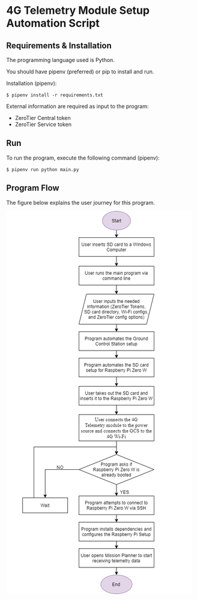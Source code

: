 # 4G Telemetry Module Setup Automation Script

## Requirements & Installation

The programming language used is Python.

You should have pipenv (preferred) or pip to install and run.

Installation (pipenv):

    $ pipenv install -r requirements.txt

External information are required as input to the program:

- ZeroTier Central token
- ZeroTier Service token

## Run

To run the program, execute the following command (pipenv):

    $ pipenv run python main.py

## Program Flow

The figure below explains the user journey for this program.

![image info](./misc/userjourney.png)